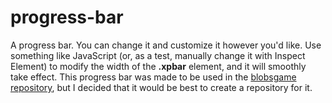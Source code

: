 # progress-bar
A progress bar. You can change it and customize it however you'd like. Use something like JavaScript (or, as a test, manually change it with Inspect Element) to modify the width of the **.xpbar** element, and it will smoothly take effect. This progress bar was made to be used in the [blobsgame repository](https://github.com/blobs-io/blobsgame), but I decided that it would be best to create a repository for it.
